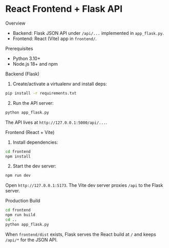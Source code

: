 React Frontend + Flask API
==========================

Overview
- Backend: Flask JSON API under `/api/...` implemented in `app_flask.py`.
- Frontend: React (Vite) app in `frontend/`.

Prerequisites
- Python 3.10+
- Node.js 18+ and npm

Backend (Flask)
1) Create/activate a virtualenv and install deps:

```bash
pip install -r requirements.txt
```

2) Run the API server:

```bash
python app_flask.py
```

The API lives at `http://127.0.0.1:5000/api/...`.

Frontend (React + Vite)
1) Install dependencies:

```bash
cd frontend
npm install
```

2) Start the dev server:

```bash
npm run dev
```

Open `http://127.0.0.1:5173`. The Vite dev server proxies `/api` to the Flask server.

Production Build
```bash
cd frontend
npm run build
cd ..
python app_flask.py
```

When `frontend/dist` exists, Flask serves the React build at `/` and keeps `/api/*` for the JSON API.

